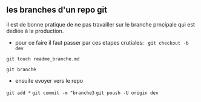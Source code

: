 ## les branches d'un repo git 

il est de bonne pratique de ne pas travailler sur le branche prncipale qui est dediée à  la production.

- pour ce faire il faut passer par ces etapes crutiales: 
`` git checkout -b dev``

 ``git touch readme_branche.md``

 ``git branchè``
- ensuite evoyer vers le repo

``git add *``
``git commit -m "branche3``
``git poush -U origin dev``



